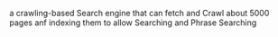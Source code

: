 a crawling-based Search engine that can fetch and Crawl about 5000 pages anf indexing them to allow Searching and Phrase Searching 
